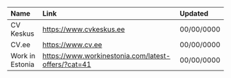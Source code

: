| Name            | Link                                                | Updated    |
| :-------------- | :-------------------------------------------------- | :--------- |
| CV Keskus       | https://www.cvkeskus.ee                             | 00/00/0000 |
| CV.ee           | https://www.cv.ee                                   | 00/00/0000 |
| Work in Estonia | https://www.workinestonia.com/latest-offers/?cat=41 | 00/00/0000 |
